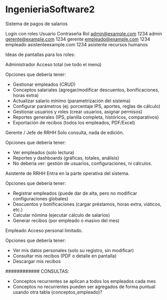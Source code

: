 # IngenieriaSoftware2
Sistema de pagos de salarios

Login con roles
Usuario			        Contraseña	    Rol
admin@example.com	    1234    	    admin
gerente@example.com	    1234    	    gerente
empleado@example.com   	1234    	    empleado
asistenteexample.com    1234            asistente recursos humanos

Ideas de pantallas para los roles:

Administrador
Acceso total (ve todo el menú)

Opciones que debería tener:
- Gestionar empleados (CRUD)
- Conceptos salariales (agregar/modificar descuentos, bonificaciones, horas extra)
- Actualizar salario mínimo (parametrización del sistema)
- Configurar parámetros (ej: porcentaje IPS, aportes, reglas de cálculo)
- Gestionar usuarios y roles (crear usuarios, asignar permisos)
- Reportes generales (IPS, planilla completa, históricos, comparativos)
- Exportación de recibos (todos los empleados, PDF/Excel)

Gerente / Jefe de RRHH
Solo consulta, nada de edición.

Opciones que debería tener:
- Ver empleados (solo lectura)
- Reportes y dashboards (gráficas, totales, análisis)
- No debería ver: gestión de usuarios, configuraciones, ni cálculos.

Asistente de RRHH
Entra en la parte operativa del sistema.

Opciones que debería tener:
- Registrar empleados (puede dar de alta, pero no modificar configuraciones globales)
- Descuentos y bonificaciones (cargar préstamos, horas extra, viáticos, etc.)
- Calcular nómina (ejecutar cálculo de salarios)
- Generar recibos (por empleado o masivo del mes)

Empleado
Acceso personal limitado.

Opciones que debería tener:
- Ver mis datos personales (solo su registro, sin modificar)
- Consultar mis recibos (PDF o detalle en pantalla)
- Descargar mis recibos



############
CONSULTAS:
- Conceptos recurrentes se aplican a todos los empleados cada mes
- Conceptos no recurrentes pueden ser agregados de forma puntual usando otra tabla (conceptos_empleado)?